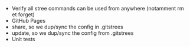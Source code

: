 * Verify all stree commands can be used from anywhere (notamment rm et forget)
* GitHub Pages
* share, so we dup/sync the config in .gitstrees
* update, so we dup/sync the config from .gitstrees
* Unit tests
